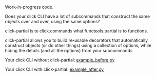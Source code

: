 Work-in-progress code.

Does your click CLI have a lot of subcommands that construct the same objects
over and over, using the same options?

click-partial is to click.commands what functools.partial is to functions.

click-partial allows you to build re-usable decorators that automatically
construct objects (or do other things) using a collection of options, while
hiding the details (and all the options) from your subcommands.

Your click CLI without click-partial: [example_before.py](example_before.py)

Your click CLI with click-partial: [example_after.py](example_after.py)